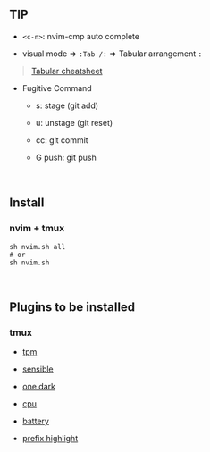 ## TIP

- `<c-n>`: nvim-cmp auto complete

- visual mode => `:Tab /:` => Tabular arrangement `:`
> [Tabular cheatsheet](https://devhints.io/tabular)

- Fugitive Command
   
   - s: stage   (git add)

   - u: unstage (git reset)

   - cc: git commit

   - G push: git push

<br>

## Install

### nvim + tmux
```shell
sh nvim.sh all
# or
sh nvim.sh
```

<br>

## Plugins to be installed

### tmux

- [tpm](https://github.com/tmux-plugins/tpm)

- [sensible](https://github.com/tmux-plugins/tmux-sensible)

- [one dark](https://github.com/odedlaz/tmux-onedark-theme)

- [cpu](https://github.com/tmux-plugins/tmux-cpu)

- [battery](https://github.com/tmux-plugins/tmux-battery)

- [prefix highlight](https://github.com/tmux-plugins/tmux-prefix-highlight)

